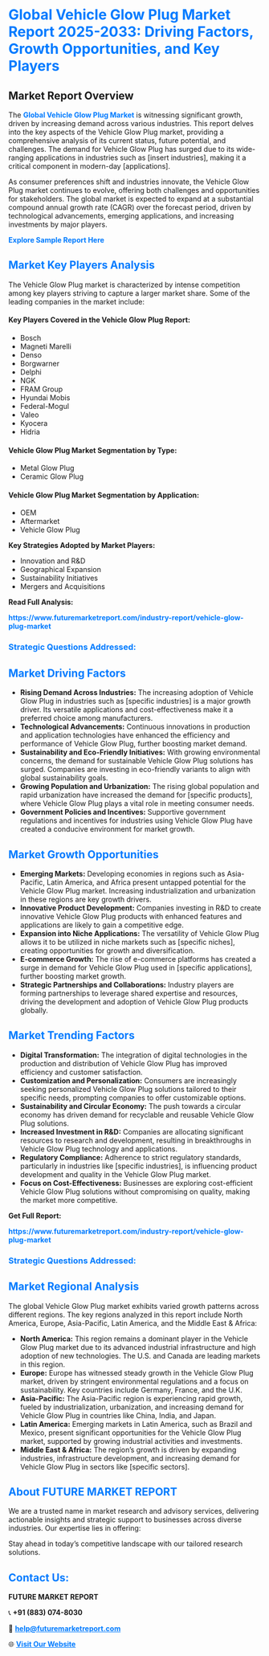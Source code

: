 <h1 style="color: #007BFF;">Global Vehicle Glow Plug Market Report 2025-2033: Driving Factors, Growth Opportunities, and Key Players</h1>

<section id="overview">
<h2>Market Report Overview</h2>
<p>The <a href="https://www.futuremarketreport.com/industry-report/vehicle-glow-plug-market" style="color: #007BFF; text-decoration: none;"><strong>Global Vehicle Glow Plug Market</strong></a> is witnessing significant growth, driven by increasing demand across various industries. This report delves into the key aspects of the Vehicle Glow Plug market, providing a comprehensive analysis of its current status, future potential, and challenges. The demand for Vehicle Glow Plug has surged due to its wide-ranging applications in industries such as [insert industries], making it a critical component in modern-day [applications].</p>
<p>As consumer preferences shift and industries innovate, the Vehicle Glow Plug market continues to evolve, offering both challenges and opportunities for stakeholders. The global market is expected to expand at a substantial compound annual growth rate (CAGR) over the forecast period, driven by technological advancements, emerging applications, and increasing investments by major players.</p>
</section>

<section id="overview">
<p><a href="https://www.futuremarketreport.com/request-sample/reportId=126457" style="color: #007BFF; text-decoration: none;"><strong>Explore Sample Report Here</strong></a></p>
</section>

<section id="key-players">
<h2 style="color: #007BFF;">Market Key Players Analysis</h2>
<p>The Vehicle Glow Plug market is characterized by intense competition among key players striving to capture a larger market share. Some of the leading companies in the market include:</p>
<h4>Key Players Covered in the Vehicle Glow Plug Report:</h4>
<ul><li>Bosch</li><li>Magneti Marelli</li><li>Denso</li><li>Borgwarner</li><li>Delphi</li><li>NGK</li><li>FRAM Group</li><li>Hyundai Mobis</li><li>Federal-Mogul</li><li>Valeo</li><li>Kyocera</li><li>Hidria</li></ul>
<h4>Vehicle Glow Plug Market Segmentation by Type:</h4>
<ul><li>Metal Glow Plug</li><li>Ceramic Glow Plug</li></ul>

<h4>Vehicle Glow Plug Market Segmentation by Application:</h4>
<ul><li>OEM</li><li>Aftermarket</li><li>Vehicle Glow Plug</li></ul>
<p><strong>Key Strategies Adopted by Market Players:</strong></p>
<ul>
<li>Innovation and R&D</li>
<li>Geographical Expansion</li>
<li>Sustainability Initiatives</li>
<li>Mergers and Acquisitions</li>
</ul>
</section>

<section>
<p><strong>Read Full Analysis: </strong></p><a href="https://www.futuremarketreport.com/industry-report/vehicle-glow-plug-market" style="color: #007BFF; text-decoration: none;"><strong>https://www.futuremarketreport.com/industry-report/vehicle-glow-plug-market</strong></a>
<h3 style="color: #007BFF;">Strategic Questions Addressed:</h3>
</section>

<section id="driving-factors">
<h2 style="color: #007BFF;">Market Driving Factors</h2>
<ul>
<li><strong>Rising Demand Across Industries:</strong> The increasing adoption of Vehicle Glow Plug in industries such as [specific industries] is a major growth driver. Its versatile applications and cost-effectiveness make it a preferred choice among manufacturers.</li>
<li><strong>Technological Advancements:</strong> Continuous innovations in production and application technologies have enhanced the efficiency and performance of Vehicle Glow Plug, further boosting market demand.</li>
<li><strong>Sustainability and Eco-Friendly Initiatives:</strong> With growing environmental concerns, the demand for sustainable Vehicle Glow Plug solutions has surged. Companies are investing in eco-friendly variants to align with global sustainability goals.</li>
<li><strong>Growing Population and Urbanization:</strong> The rising global population and rapid urbanization have increased the demand for [specific products], where Vehicle Glow Plug plays a vital role in meeting consumer needs.</li>
<li><strong>Government Policies and Incentives:</strong> Supportive government regulations and incentives for industries using Vehicle Glow Plug have created a conducive environment for market growth.</li>
</ul>
</section>

<section id="growth-opportunities">
<h2 style="color: #007BFF;">Market Growth Opportunities</h2>
<ul>
<li><strong>Emerging Markets:</strong> Developing economies in regions such as Asia-Pacific, Latin America, and Africa present untapped potential for the Vehicle Glow Plug market. Increasing industrialization and urbanization in these regions are key growth drivers.</li>
<li><strong>Innovative Product Development:</strong> Companies investing in R&D to create innovative Vehicle Glow Plug products with enhanced features and applications are likely to gain a competitive edge.</li>
<li><strong>Expansion into Niche Applications:</strong> The versatility of Vehicle Glow Plug allows it to be utilized in niche markets such as [specific niches], creating opportunities for growth and diversification.</li>
<li><strong>E-commerce Growth:</strong> The rise of e-commerce platforms has created a surge in demand for Vehicle Glow Plug used in [specific applications], further boosting market growth.</li>
<li><strong>Strategic Partnerships and Collaborations:</strong> Industry players are forming partnerships to leverage shared expertise and resources, driving the development and adoption of Vehicle Glow Plug products globally.</li>
</ul>
</section>

<section id="trending-factors">
<h2 style="color: #007BFF;">Market Trending Factors</h2>
<ul>
<li><strong>Digital Transformation:</strong> The integration of digital technologies in the production and distribution of Vehicle Glow Plug has improved efficiency and customer satisfaction.</li>
<li><strong>Customization and Personalization:</strong> Consumers are increasingly seeking personalized Vehicle Glow Plug solutions tailored to their specific needs, prompting companies to offer customizable options.</li>
<li><strong>Sustainability and Circular Economy:</strong> The push towards a circular economy has driven demand for recyclable and reusable Vehicle Glow Plug solutions.</li>
<li><strong>Increased Investment in R&D:</strong> Companies are allocating significant resources to research and development, resulting in breakthroughs in Vehicle Glow Plug technology and applications.</li>
<li><strong>Regulatory Compliance:</strong> Adherence to strict regulatory standards, particularly in industries like [specific industries], is influencing product development and quality in the Vehicle Glow Plug market.</li>
<li><strong>Focus on Cost-Effectiveness:</strong> Businesses are exploring cost-efficient Vehicle Glow Plug solutions without compromising on quality, making the market more competitive.</li>
</ul>
</section>

<section>
<p><strong>Get Full Report: </strong></p><a href="https://www.futuremarketreport.com/industry-report/vehicle-glow-plug-market" style="color: #007BFF; text-decoration: none;"><strong>https://www.futuremarketreport.com/industry-report/vehicle-glow-plug-market</strong></a>
<h3 style="color: #007BFF;">Strategic Questions Addressed:</h3>
</section>


<section id="regional-analysis">
<h2 style="color: #007BFF;">Market Regional Analysis</h2>
<p>The global Vehicle Glow Plug market exhibits varied growth patterns across different regions. The key regions analyzed in this report include North America, Europe, Asia-Pacific, Latin America, and the Middle East & Africa:</p>
<ul>
<li><strong>North America:</strong> This region remains a dominant player in the Vehicle Glow Plug market due to its advanced industrial infrastructure and high adoption of new technologies. The U.S. and Canada are leading markets in this region.</li>
<li><strong>Europe:</strong> Europe has witnessed steady growth in the Vehicle Glow Plug market, driven by stringent environmental regulations and a focus on sustainability. Key countries include Germany, France, and the U.K.</li>
<li><strong>Asia-Pacific:</strong> The Asia-Pacific region is experiencing rapid growth, fueled by industrialization, urbanization, and increasing demand for Vehicle Glow Plug in countries like China, India, and Japan.</li>
<li><strong>Latin America:</strong> Emerging markets in Latin America, such as Brazil and Mexico, present significant opportunities for the Vehicle Glow Plug market, supported by growing industrial activities and investments.</li>
<li><strong>Middle East & Africa:</strong> The region’s growth is driven by expanding industries, infrastructure development, and increasing demand for Vehicle Glow Plug in sectors like [specific sectors].</li>
</ul>
</section>

<footer>
<h2 style="color: #007BFF;">About FUTURE MARKET REPORT</h2>
<p>We are a trusted name in market research and advisory services, delivering actionable insights and strategic support to businesses across diverse industries. Our expertise lies in offering:</p>

<p>Stay ahead in today’s competitive landscape with our tailored research solutions.</p>

<h2 style="color: #007BFF;">Contact Us:</h2>
<p><strong>FUTURE MARKET REPORT</strong></p>
<p>📞 <strong>+91 (883) 074-8030</strong></p>
<p>📧 <strong><a href="mailto:help@futuremarketreport.com" style="color: #007BFF;">help@futuremarketreport.com</a></strong></p>
<p>🌐 <strong><a href="https://www.futuremarketreport.com/" style="color: #007BFF;">Visit Our Website</a></strong></p>
</footer>